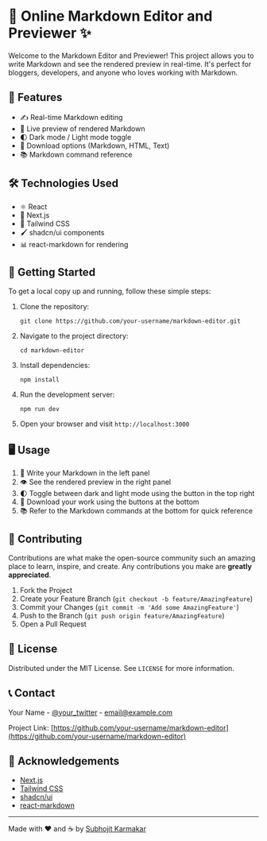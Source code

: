 # 📝 Online Markdown Editor and Previewer ✨

Welcome to the Markdown Editor and Previewer! This project allows you to write Markdown and see the rendered preview in real-time. It's perfect for bloggers, developers, and anyone who loves working with Markdown.

## 🚀 Features

- ✍️ Real-time Markdown editing
- 👀 Live preview of rendered Markdown
- 🌓 Dark mode / Light mode toggle
- 💾 Download options (Markdown, HTML, Text)
- 📚 Markdown command reference

## 🛠️ Technologies Used

- ⚛️ React
- 🔷 Next.js
- 🎨 Tailwind CSS
- 🖌️ shadcn/ui components
- 📊 react-markdown for rendering

## 🏁 Getting Started

To get a local copy up and running, follow these simple steps:

1. Clone the repository:

   ```
   git clone https://github.com/your-username/markdown-editor.git
   ```

2. Navigate to the project directory:

   ```
   cd markdown-editor
   ```

3. Install dependencies:

   ```
   npm install
   ```

4. Run the development server:

   ```
   npm run dev
   ```

5. Open your browser and visit `http://localhost:3000`

## 🖥️ Usage

1. 📝 Write your Markdown in the left panel
2. 👁️ See the rendered preview in the right panel
3. 🌓 Toggle between dark and light mode using the button in the top right
4. 💾 Download your work using the buttons at the bottom
5. 📚 Refer to the Markdown commands at the bottom for quick reference

## 🤝 Contributing

Contributions are what make the open-source community such an amazing place to learn, inspire, and create. Any contributions you make are **greatly appreciated**.

1. Fork the Project
2. Create your Feature Branch (`git checkout -b feature/AmazingFeature`)
3. Commit your Changes (`git commit -m 'Add some AmazingFeature'`)
4. Push to the Branch (`git push origin feature/AmazingFeature`)
5. Open a Pull Request

## 📜 License

Distributed under the MIT License. See `LICENSE` for more information.

## 📞 Contact

Your Name - [@your_twitter](https://twitter.com/your_twitter) - email@example.com

Project Link: [https://github.com/your-username/markdown-editor](https://github.com/your-username/markdown-editor)

## 🙏 Acknowledgements

- [Next.js](https://nextjs.org/)
- [Tailwind CSS](https://tailwindcss.com/)
- [shadcn/ui](https://ui.shadcn.com/)
- [react-markdown](https://github.com/remarkjs/react-markdown)

---

Made with ❤️ and ☕️ by [Subhojit Karmakar](https://github.com/essjaykay755)
